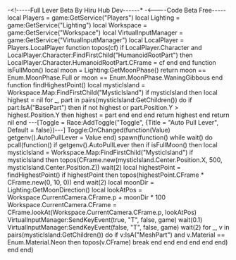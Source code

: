 -<!-----Full Lever Beta By Hiru Hub Dev------*
-<----Code Beta Free-----
local Players = game:GetService("Players")
local Lighting = game:GetService("Lighting")
local Workspace = game:GetService("Workspace")
local VirtualInputManager = game:GetService("VirtualInputManager")
local LocalPlayer = Players.LocalPlayer
function topos(cf)
    if LocalPlayer.Character and LocalPlayer.Character:FindFirstChild("HumanoidRootPart") then
        LocalPlayer.Character.HumanoidRootPart.CFrame = cf
    end
end
function isFullMoon()
    local moon = Lighting:GetMoonPhase()
    return moon == Enum.MoonPhase.Full or moon == Enum.MoonPhase.WaningGibbous
end
function findHighestPoint()
    local mysticIsland = Workspace.Map:FindFirstChild("MysticIsland")
    if mysticIsland then
        local highest = nil
        for _, part in pairs(mysticIsland:GetChildren()) do
            if part:IsA("BasePart") then
                if not highest or part.Position.Y > highest.Position.Y then
                    highest = part
                end
            end
        end
        return highest
    end
    return nil
end
---[Toggle = Race:AddToggle("Toggle", {Title = "Auto Pull Lever", Default = false})---]
Toggle:OnChanged(function(Value)
    getgenv().AutoPullLever = Value
end)
spawn(function()
    while wait() do
        pcall(function()
            if getgenv().AutoPullLever then
                if isFullMoon() then
                    local mysticIsland = Workspace.Map:FindFirstChild("MysticIsland")
                    if mysticIsland then
                        topos(CFrame.new(mysticIsland.Center.Position.X, 500, mysticIsland.Center.Position.Z))
                        wait(2)
                        local highestPoint = findHighestPoint()
                        if highestPoint then
                            topos(highestPoint.CFrame * CFrame.new(0, 10, 0))
                        end
                        wait(2)
                        local moonDir = Lighting:GetMoonDirection()
                        local lookAtPos = Workspace.CurrentCamera.CFrame.p + moonDir * 100
                        Workspace.CurrentCamera.CFrame = CFrame.lookAt(Workspace.CurrentCamera.CFrame.p, lookAtPos)
                        VirtualInputManager:SendKeyEvent(true, "T", false, game)
                        wait(0.1)
                        VirtualInputManager:SendKeyEvent(false, "T", false, game)
                        wait(2)
                        for _, v in pairs(mysticIsland:GetChildren()) do
                            if v:IsA("MeshPart") and v.Material == Enum.Material.Neon then
                                topos(v.CFrame)
                                break
                            end
                        end
                    end
                end
            end
        end)
    end
end)
